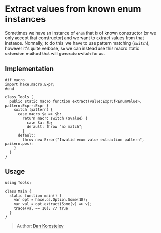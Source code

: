 [tags]: / "enum,pattern-matching,macro,macro-function"

# Extract values from known enum instances

Sometimes we have an instance of `enum` that is of known constructor (or we only accept that constructor) and we
want to extract values from that instance. Normally, to do this, we have to use pattern matching (`switch`), however
it's quite verbose, so we can instead use this macro static extension method that will generate switch for us.

## Implementation

```
#if macro
import haxe.macro.Expr;
#end

class Tools {
  public static macro function extract(value:ExprOf<EnumValue>, pattern:Expr):Expr {
    switch (pattern) {
      case macro $a => $b:
        return macro switch ($value) {
          case $a: $b;
          default: throw "no match";
        }
      default:
        throw new Error("Invalid enum value extraction pattern", pattern.pos);
    }
  }
}
```

## Usage

```
using Tools;

class Main {
  static function main() {
    var opt = haxe.ds.Option.Some(10);
    var val = opt.extract(Some(v) => v);
    trace(val == 10); // true
  }
}
```

> Author: [Dan Korostelev](https://github.com/nadako)
